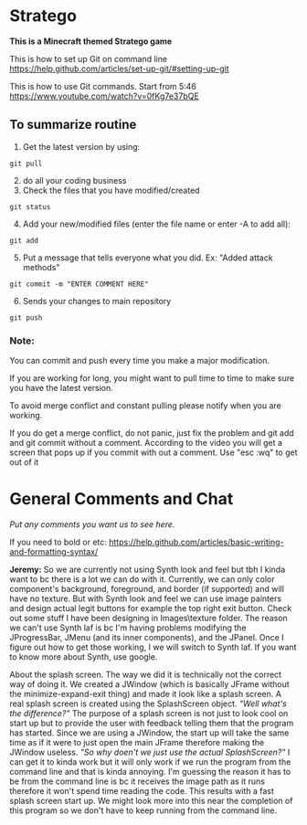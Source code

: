 # Stratego
**This is a Minecraft themed Stratego game**

This is how to set up Git on command line
https://help.github.com/articles/set-up-git/#setting-up-git

This is how to use Git commands. Start from 5:46
https://www.youtube.com/watch?v=0fKg7e37bQE

## To summarize routine
1. Get the latest version by using:
```
git pull
```
2. do all your coding business
3. Check the files that you have modified/created
```
git status
```
4. Add your new/modified files (enter the file name or enter -A to add all):
```
git add
```
5. Put a message that tells everyone what you did. Ex: "Added attack methods"
```
git commit -m "ENTER COMMENT HERE" 
```
6. Sends your changes to main repository
```
git push
```
   
### Note:
You can commit and push every time you make a major modification.

If you are working for long, you might want to pull time to time to make sure you have the latest version.

To avoid merge conflict and constant pulling please notify when you are working.

If you do get a merge conflict, do not panic, just fix the problem and git add and git commit without a comment.
According to the video you will get a screen that pops up if you commit with out a comment. Use "esc :wq" to get out of it

# General Comments and Chat
_Put any comments you want us to see here._
 
If you need to bold or etc: https://help.github.com/articles/basic-writing-and-formatting-syntax/

**Jeremy:** So we are currently not using Synth look and feel but tbh I kinda want to bc there is a lot we can do with it. Currently, we can only color component's background, foreground, and border (if supported) and will have no texture. But with Synth look and feel we can use image painters and design actual legit buttons for example the top right exit button. Check out some stuff I have been designing in Images\texture folder. The reason we can't use Synth laf is bc I'm having problems modifying the JProgressBar, JMenu (and its inner components), and the JPanel. Once I figure out how to get those working, I we will switch to Synth laf. If you want to know more about Synth, use google.

About the splash screen. The way we did it is technically not the correct way of doing it. We created a JWindow (which is basically JFrame without the minimize-expand-exit thing) and made it look like a splash screen. A real splash screen is created using the SplashScreen object. _"Well what's the difference?"_ The purpose of a splash screen is not just to look cool on start up but to provide the user with feedback telling them that the program has started. Since we are using a JWindow, the start up will take the same time as if it were to just open the main JFrame therefore making the JWindow useless. _"So why doen't we just use the actual SplashScreen?"_ I can get it to kinda work but it will only work if we run the program from the command line and that is kinda annoying. I'm guessing the reason it has to be from the command line is bc it receives the image path as it runs therefore it won't spend time reading the code. This results with a fast splash screen start up. We might look more into this near the completion of this program so we don't have to keep running from the command line.
 


